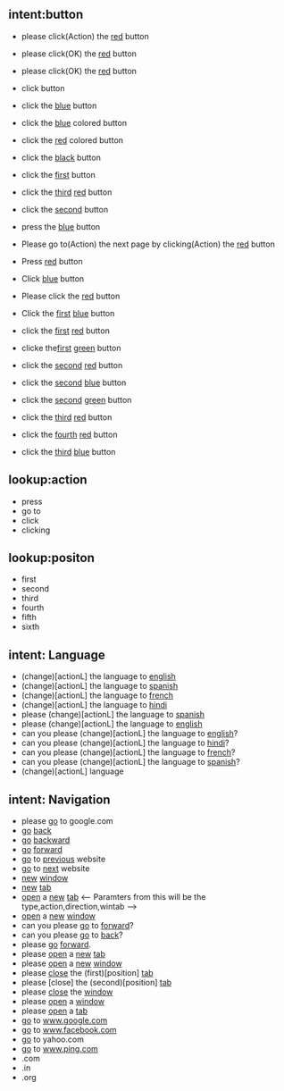 

## intent:button
- please click(Action) the [red](color) button
- please click(OK) the [red](color) button
- please click(OK) the [red](color) button

- click button 
- click the [blue](color) button
- click the [blue](color) colored button
- click the [red](color) colored button
- click the [black](color) button 
- click the [first](position) button
- click the [third](position) [red](color) button
- click the [second](position) button
- press the [blue](color) button
- Please go to(Action) the next page by clicking(Action) the [red](color) button
- Press [red](color) button
- Click [blue](color) button
- Please click the [red](color) button
- Click the [first](position) [blue](color) button
- click the [first](position) [red](color) button
- clicke the[first](position) [green](color) button
- click the [second](position) [red](color) button
- click the [second](position) [blue](color) button
- click the [second](position) [green](color) button
- click the [third](position)  [red](color) button
- click the [fourth](position) [red](color) button
- click the [third](position) [blue](color) button

## lookup:action   <!-- lookup table list -->
- press
- go to
- click
- clicking

## lookup:positon   <!-- lookup table list -->
- first 
- second
- third
- fourth 
- fifth
- sixth

## intent: Language
- (change)[actionL] the language to [english](lang)
- (change)[actionL] the language to [spanish](lang)
- (change)[actionL] the language to [french](lang)   <!-- Try to add synonyms -->
- (change)[actionL] the language to [hindi](lang)
- please (change)[actionL] the language to [spanish](lang)
- please (change)[actionL] the language to [english](lang)
- can you please (change)[actionL] the language to [english](lang)?
- can you please (change)[actionL] the language to [hindi](lang)?
- can you please (change)[actionL] the language to [french](lang)?
- can you please (change)[actionL] the language to [spanish](lang)?
- (change)[actionL] language  <!-- Default Language is English -->


## intent: Navigation
- please [go](action) to google.com 
- [go](action) [back](direction) 
- [go](action) [backward](direction) 
- [go](action) [forward](direction)
- [go](action) to [previous](direction) website
- [go](action) to [next](direction) website
- [new](type) [window](type)
- [new](type) [tab](type)
- [open](action) a [new](type) [tab](wintab) <-- Paramters from this will be the type,action,direction,wintab -->
- [open](action) a [new](type) [window](wintab) <!-- Default Language is New tab -->
- can you please [go](action) to [forward](direction)?
- can you please [go](action) to [back](direction)?
- please [go](action) [forward](direction).
- please [open](action) a [new](type) [tab](wintab)
- please [open](action) a [new](type) [window](wintab)
- please [close](action) the (first)[position] [tab](wintab)
- please [close] the (second)[position] [tab](wintab)
- please [close](action) the [window](wintab)
- please [open](action) a [window](wintab) 
- please [open](action) a [tab](wintab)
- [go](action) to www.google.com
- [go](action) to www.facebook.com
- [go](action) to yahoo.com
- [go](action) to www.ping.com
- .com
- .in
- .org

